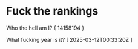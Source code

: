 # Fuck the rankings

Who the hell am I?
{ 14158194 }

What fucking year is it?
[ 2025-03-12T00:33:20Z ]
